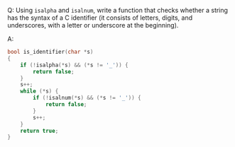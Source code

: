 Q: Using `isalpha` and `isalnum`, write a function that checks whether a string
has the syntax of a C identifier (it consists of letters, digits, and
underscores, with a letter or underscore at the beginning).

A:

```c
bool is_identifier(char *s)
{
    if (!isalpha(*s) && (*s != '_')) {
        return false;
    }
    s++;
    while (*s) {
        if (!isalnum(*s) && (*s != '_')) {
            return false;
        }
        s++;
    }
    return true;
}
```
